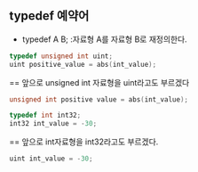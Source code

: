 ## typedef 예약어
- typedef A B; :자료형 A를 자료형 B로 재정의한다.
  
~~~c
typedef unsigned int uint;
uint positive_value = abs(int_value);
~~~

== 앞으로 unsigned int 자료형을 uint라고도 부르겠다

~~~c
unsigned int positive value = abs(int_value);
~~~

~~~c
typedef int int32;
int32 int_value = -30;
~~~

== 앞으로 int자료형을 int32라고도 부르겠다.
~~~c
uint int_value = -30;
~~~